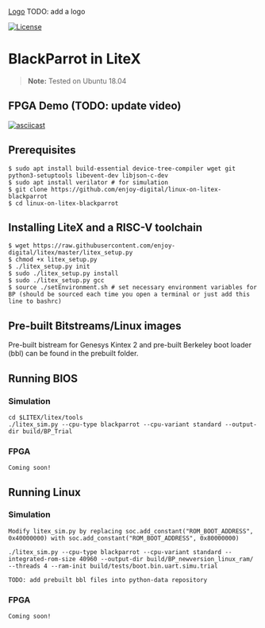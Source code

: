 [Logo](docs/bp_litex_logo.png) TODO: add a logo

[![License](https://img.shields.io/badge/License-BSD%203--Clause-blue.svg)](https://opensource.org/licenses/BSD-3-Clause)
# BlackParrot in LiteX
> **Note:** Tested on Ubuntu 18.04

## FPGA Demo (TODO: update video)
[![asciicast](https://asciinema.org/a/326077.svg)](https://asciinema.org/a/326077)


## Prerequisites

```
$ sudo apt install build-essential device-tree-compiler wget git python3-setuptools libevent-dev libjson-c-dev
$ sudo apt install verilator # for simulation
$ git clone https://github.com/enjoy-digital/linux-on-litex-blackparrot
$ cd linux-on-litex-blackparrot
```

## Installing LiteX and a RISC-V toolchain

```
$ wget https://raw.githubusercontent.com/enjoy-digital/litex/master/litex_setup.py
$ chmod +x litex_setup.py
$ ./litex_setup.py init
$ sudo ./litex_setup.py install
$ sudo ./litex_setup.py gcc
$ source ./setEnvironment.sh # set necessary environment variables for BP (should be sourced each time you open a terminal or just add this line to bashrc)
```

## Pre-built Bitstreams/Linux images
Pre-built bistream for Genesys Kintex 2 and pre-built Berkeley boot loader (bbl) can be found in the prebuilt folder.

## Running BIOS 

### Simulation
```
cd $LITEX/litex/tools
./litex_sim.py --cpu-type blackparrot --cpu-variant standard --output-dir build/BP_Trial
```

### FPGA
```
Coming soon!
```

## Running Linux 


### Simulation
```
Modify litex_sim.py by replacing soc.add_constant("ROM_BOOT_ADDRESS", 0x40000000) with soc.add_constant("ROM_BOOT_ADDRESS", 0x80000000)

./litex_sim.py --cpu-type blackparrot --cpu-variant standard --integrated-rom-size 40960 --output-dir build/BP_newversion_linux_ram/ --threads 4 --ram-init build/tests/boot.bin.uart.simu.trial

TODO: add prebuilt bbl files into python-data repository

```

### FPGA

```
Coming soon!
```







